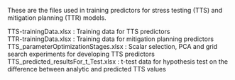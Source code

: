 These are the files used in training predictors for stress testing (TTS) and mitigation planning (TTR) models. 

TTS-trainingData.xlsx : Training data for TTS predictors<br>
TTR-trainingData.xlsx : Training data for mitigation planning predictors<br>
TTS_parameterOptimizationStages.xlsx : Scalar selection, PCA and grid search experiments for developing TTS predictors<br>
TTS_predicted_resultsFor_t_Test.xlsx : t-test data for hypothesis test on the difference between analytic and predicted TTS values<br>

